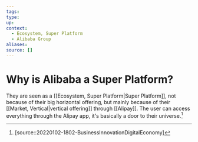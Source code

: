 ```yaml
---
tags:
type:
up:
context:
  - Ecosystem, Super Platform
  - Alibaba Group
aliases:
source: []
---
```


# Why is Alibaba a Super Platform?

They are seen as a [[Ecosystem, Super Platform|Super Platform]], not because of their big horizontal offering, but mainly because of their [[Market, Vertical|vertical offering]] through [[Alipay]]. The user can access everything through the Alipay app, it's basically a door to their universe.[^1]

[^1]: [source::20220102-1802-BusinessInnovationDigitalEconomy]
